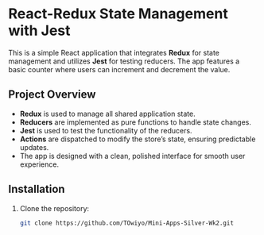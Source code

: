 # React-Redux State Management with Jest

This is a simple React application that integrates **Redux** for state management and utilizes **Jest** for testing reducers. The app features a basic counter where users can increment and decrement the value.

## Project Overview

- **Redux** is used to manage all shared application state.
- **Reducers** are implemented as pure functions to handle state changes.
- **Jest** is used to test the functionality of the reducers.
- **Actions** are dispatched to modify the store’s state, ensuring predictable updates.
- The app is designed with a clean, polished interface for smooth user experience.

## Installation

1. Clone the repository:
   ```bash
   git clone https://github.com/TOwiyo/Mini-Apps-Silver-Wk2.git
